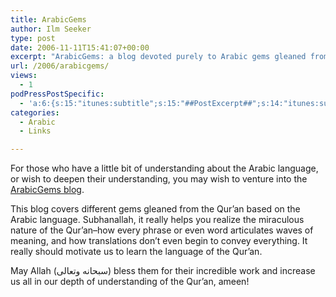 ```yaml
---
title: ArabicGems
author: Ilm Seeker
type: post
date: 2006-11-11T15:41:07+00:00
excerpt: "ArabicGems: a blog devoted purely to Arabic gems gleaned from the Qur'an, based on the Arabic language. It helps you gain depth of understanding!"
url: /2006/arabicgems/
views:
  - 1
podPressPostSpecific:
  - 'a:6:{s:15:"itunes:subtitle";s:15:"##PostExcerpt##";s:14:"itunes:summary";s:15:"##PostExcerpt##";s:15:"itunes:keywords";s:17:"##WordPressCats##";s:13:"itunes:author";s:10:"##Global##";s:15:"itunes:explicit";s:2:"No";s:12:"itunes:block";s:2:"No";}'
categories:
  - Arabic
  - Links

---
```

For those who have a little bit of understanding about the Arabic language, or wish to deepen their understanding, you may wish to venture into the [ArabicGems blog][1].

This blog covers different gems gleaned from the Qur&#8217;an based on the Arabic language. Subhanallah, it really helps you realize the miraculous nature of the Qur&#8217;an&#8211;how every phrase or even word articulates waves of meaning, and how translations don&#8217;t even begin to convey everything. It really should motivate us to learn the language of the Qur&#8217;an.

May Allah (سبحانه وتعالى) bless them for their incredible work and increase us all in our depth of understanding of the Qur&#8217;an, ameen!

 [1]: http://arabicgems.wordpress.com/